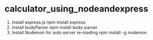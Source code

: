 # calculator_using_nodeandexpress

1. Install express.js
   npm install express
2. Install bodyParser
   npm install body-parser
3. Install Nodemon for auto server re-loading
   npm install -g nodemon
